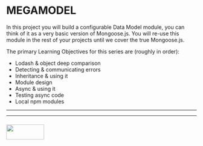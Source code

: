 # MEGAMODEL

In this project you will build a configurable Data Model module, you can think of it as a very basic version of Mongoose.js.  You will re-use this module in the rest of your projects until we cover the true Mongoose.js.

The primary Learning Objectives for this series are (roughly in order):
* Lodash & object deep comparison
* Detecting & communicating errors
* Inheritance & using it
* Module design
* Async & using it
* Testing async code
* Local npm modules

___
___
### <a href="http://elewa.education/blog" target="_blank"><img src="https://user-images.githubusercontent.com/18554853/34921062-506450ae-f97d-11e7-875f-6feeb26ad72d.png" width="100" height="40"/></a>